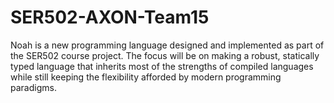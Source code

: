 # SER502-AXON-Team15
Noah is a new programming language designed and implemented as part of the SER502 course project. The focus will be on making a robust, statically typed language that inherits most of the strengths of compiled languages while still keeping the flexibility afforded by modern programming paradigms.
